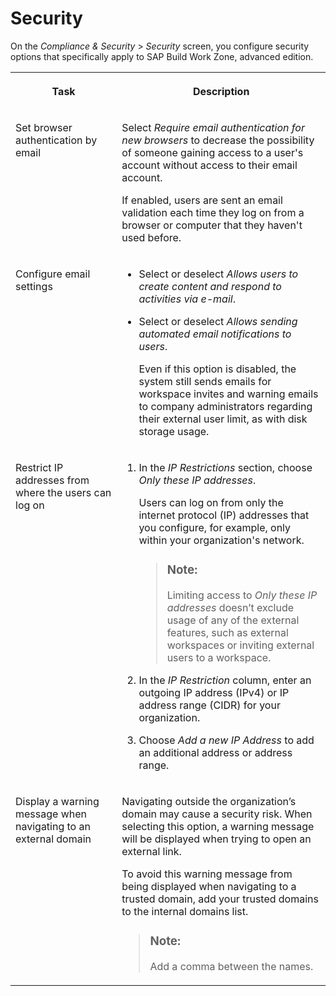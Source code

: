 <!-- loioc0101f63988f4624870d77fb02d2fefe -->

# Security

On the *Compliance & Security* \> *Security* screen, you configure security options that specifically apply to SAP Build Work Zone, advanced edition.




<table>
<tr>
<th valign="top">

Task



</th>
<th valign="top">

Description



</th>
</tr>
<tr>
<td valign="top">

Set browser authentication by email



</td>
<td valign="top">

Select *Require email authentication for new browsers* to decrease the possibility of someone gaining access to a user's account without access to their email account.

If enabled, users are sent an email validation each time they log on from a browser or computer that they haven't used before.



</td>
</tr>
<tr>
<td valign="top">

Configure email settings



</td>
<td valign="top">

-   Select or deselect *Allows users to create content and respond to activities via e-mail*.
-   Select or deselect *Allows sending automated email notifications to users*.

    Even if this option is disabled, the system still sends emails for workspace invites and warning emails to company administrators regarding their external user limit, as with disk storage usage.




</td>
</tr>
<tr>
<td valign="top">

Restrict IP addresses from where the users can log on



</td>
<td valign="top">

1.  In the *IP Restrictions* section, choose *Only these IP addresses*.

    Users can log on from only the internet protocol \(IP\) addresses that you configure, for example, only within your organization's network.

    > ### Note:  
    > Limiting access to *Only these IP addresses* doesn’t exclude usage of any of the external features, such as external workspaces or inviting external users to a workspace.

2.  In the *IP Restriction* column, enter an outgoing IP address \(IPv4\) or IP address range \(CIDR\) for your organization.
3.  Choose *Add a new IP Address* to add an additional address or address range.



</td>
</tr>
<tr>
<td valign="top">

Display a warning message when navigating to an external domain



</td>
<td valign="top">

Navigating outside the organization’s domain may cause a security risk. When selecting this option, a warning message will be displayed when trying to open an external link.

To avoid this warning message from being displayed when navigating to a trusted domain, add your trusted domains to the internal domains list.

> ### Note:  
> Add a comma between the names.



</td>
</tr>
</table>

